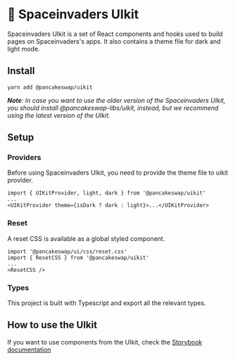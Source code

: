# 🥞 Spaceinvaders UIkit

Spaceinvaders UIkit is a set of React components and hooks used to build pages on Spaceinvaders's apps. It also contains a theme file for dark and light mode.

## Install

`yarn add @pancakeswap/uikit`

***Note**: In case you want to use the older version of the Spaceinvaders UIkit, you should install @pancakeswap-libs/uikit, instead, but we recommend using the latest version of the UIkit.*


## Setup

### Providers

Before using Spaceinvaders UIkit, you need to provide the theme file to uikit provider.

```
import { UIKitProvider, light, dark } from '@pancakeswap/uikit'
...
<UIKitProvider theme={isDark ? dark : light}>...</UIKitProvider>
```

### Reset

A reset CSS is available as a global styled component.

```
import '@pancakeswap/ui/css/reset.css'
import { ResetCSS } from '@pancakeswap/uikit'
...
<ResetCSS />
```

### Types

This project is built with Typescript and export all the relevant types.

## How to use the UIkit

If you want to use components from the UIkit, check the [Storybook documentation](https://uikit.spaceinvaders.run)
